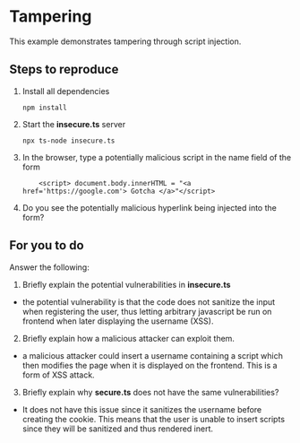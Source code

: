# Tampering

This example demonstrates tampering through script injection.

## Steps to reproduce

1. Install all dependencies

    `npm install`

2. Start the **insecure.ts** server

    `npx ts-node insecure.ts`

3. In the browser, type a potentially malicious script in the name field of the form

    ```
        <script> document.body.innerHTML = "<a href='https://google.com'> Gotcha </a>"</script>
    ```

4. Do you see the potentially malicious hyperlink being injected into the form?

## For you to do

Answer the following:

1. Briefly explain the potential vulnerabilities in **insecure.ts**
 - the potential vulnerability is that the code does not sanitize the input when registering the user, thus letting arbitrary javascript be run on frontend when later displaying the username (XSS).
2. Briefly explain how a malicious attacker can exploit them.
 - a malicious attacker could insert a username containing a script which then modifies the page when it is displayed on the frontend. This is a form of XSS attack.
3. Briefly explain why **secure.ts** does not have the same vulnerabilities?
 - It does not have this issue since it sanitizes the username before creating the cookie. This means that the user is unable to insert scripts since they will be sanitized and thus rendered inert.
